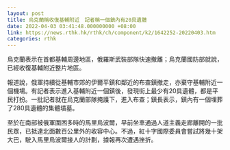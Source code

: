 ```yaml
---
layout: post
title: 烏克蘭稱收復基輔附近　記者稱一個鎮內有20具遺體　
date: 2022-04-03 03:41:48.000000000 +08:00
link: https://news.rthk.hk/rthk/ch/component/k2/1642252-20220403.htm
categories: rthk
---
```


烏克蘭表示在首都基輔周邊地區，俄羅斯武裝部隊快速撤離；烏克蘭國防部就說，已經收復基輔附近整片地區。

報道說，俄軍持續從基輔市郊的伊爾平鎮和鄰近的布查鎮撤走，亦棄守基輔附近一個機場。有記者表示進入基輔附近一個鎮後，發現街上最少有20具遺體，都是平民打扮。一批記者就在烏克蘭部隊掩護下，進入布查；鎮長表示，鎮內有一個埋葬了280具遺體的集體墳墓。

至於在南部被俄軍圍困多時的馬里烏波爾，早前坐車通過人道主義走廊離開的一批民眾，已抵達北面數百公里外的收容中心。不過，紅十字國際委員會嘗試將幾十架大巴，駛入馬里烏波爾接人的計劃，據報再次遭遇挫折。
